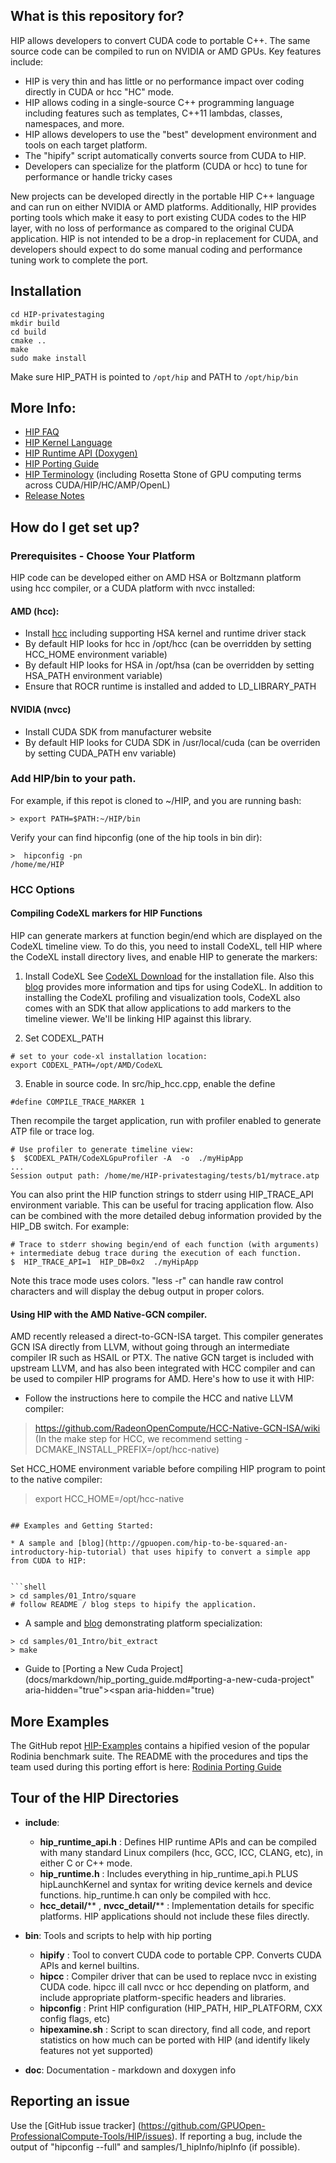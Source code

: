 ## What is this repository for? ###

HIP allows developers to convert CUDA code to portable C++.  The same source code can be compiled to run on NVIDIA or AMD GPUs. 
Key features include:

* HIP is very thin and has little or no performance impact over coding directly in CUDA or hcc "HC" mode.
* HIP allows coding in a single-source C++ programming language including features such as templates, C++11 lambdas, classes, namespaces, and more.
* HIP allows developers to use the "best" development environment and tools on each target platform.
* The "hipify" script automatically converts source from CUDA to HIP.
* Developers can specialize for the platform (CUDA or hcc) to tune for performance or handle tricky cases 

New projects can be developed directly in the portable HIP C++ language and can run on either NVIDIA or AMD platforms.  Additionally, HIP provides porting tools which make it easy to port existing CUDA codes to the HIP layer, with no loss of performance as compared to the original CUDA application.  HIP is not intended to be a drop-in replacement for CUDA, and developers should expect to do some manual coding and performance tuning work to complete the port.
## Installation
```
cd HIP-privatestaging
mkdir build
cd build
cmake ..
make
sudo make install
```
Make sure HIP_PATH is pointed to `/opt/hip` and PATH to `/opt/hip/bin`

## More Info:
- [HIP FAQ](docs/markdown/hip_faq.md)
- [HIP Kernel Language](docs/markdown/hip_kernel_language.md)
- [HIP Runtime API (Doxygen)](http://gpuopen-professionalcompute-tools.github.io/HIP)
- [HIP Porting Guide](docs/markdown/hip_porting_guide.md)
- [HIP Terminology](docs/markdown/hip_terms.md) (including Rosetta Stone of GPU computing terms across CUDA/HIP/HC/AMP/OpenL)
- [Release Notes](RELEASE.md)


## How do I get set up?

### Prerequisites - Choose Your Platform
HIP code can be developed either on AMD HSA or Boltzmann platform using hcc compiler, or a CUDA platform with nvcc installed:

#### AMD (hcc):

* Install [hcc](https://bitbucket.org/multicoreware/hcc/wiki/Home) including supporting HSA kernel and runtime driver stack 
* By default HIP looks for hcc in /opt/hcc (can be overridden by setting HCC_HOME environment variable)
* By default HIP looks for HSA in /opt/hsa (can be overridden by setting HSA_PATH environment variable) 
* Ensure that ROCR runtime is installed and added to LD_LIBRARY_PATH
   
#### NVIDIA (nvcc)
* Install CUDA SDK from manufacturer website
* By default HIP looks for CUDA SDK in /usr/local/cuda (can be overriden by setting CUDA_PATH env variable)

### Add HIP/bin to your path.
For example, if this repot is cloned to ~/HIP, and you are running bash:
```
> export PATH=$PATH:~/HIP/bin
```
Verify your can find hipconfig (one of the hip tools in bin dir):
```
>  hipconfig -pn
/home/me/HIP
```

### HCC Options

#### Compiling CodeXL markers for HIP Functions
HIP can generate markers at function begin/end which are displayed on the CodeXL timeline view.  To do this, you need to install CodeXL, tell HIP
where the CodeXL install directory lives, and enable HIP to generate the markers:

1. Install CodeXL
See [CodeXL Download](http://developer.amd.com/tools-and-sdks/opencl-zone/codexl/?webSyncID=9d9c2cb9-3d73-5e65-268a-c7b06428e5e0&sessionGUID=29beacd0-d654-ddc6-a3e2-b9e6c0b0cc77) for the installation file.
Also this [blog](http://gpuopen.com/getting-up-to-speed-with-the-codexl-gpu-profiler-and-radeon-open-compute/) provides more information and tips for using CodeXL.  In addition to installing the CodeXL profiling 
and visualization tools, CodeXL also comes with an SDK that allow applications to add markers to the timeline viewer.  We'll be linking HIP against this library.

2. Set CODEXL_PATH
```
# set to your code-xl installation location:
export CODEXL_PATH=/opt/AMD/CodeXL
```

3. Enable in source code.
In src/hip_hcc.cpp, enable the define 
```
#define COMPILE_TRACE_MARKER 1
```


Then recompile the target application, run with profiler enabled to generate ATP file or trace log.
```
# Use profiler to generate timeline view:
$  $CODEXL_PATH/CodeXLGpuProfiler -A  -o  ./myHipApp  
...
Session output path: /home/me/HIP-privatestaging/tests/b1/mytrace.atp
```

You can also print the HIP function strings to stderr using HIP_TRACE_API environment variable.  This can be useful for tracing application flow.  Also can be combined with the more detailed debug information provided
by the HIP_DB switch.  For example:
```
# Trace to stderr showing begin/end of each function (with arguments) + intermediate debug trace during the execution of each function.
$  HIP_TRACE_API=1  HIP_DB=0x2  ./myHipApp  
```

Note this trace mode uses colors.  "less -r" can handle raw control characters and will display the debug output in proper colors.


#### Using HIP with the AMD Native-GCN compiler.
AMD recently released a direct-to-GCN-ISA target.  This compiler generates GCN ISA directly from LLVM, without going through an intermediate compiler 
IR such as HSAIL or PTX.
The native GCN target is included with upstream LLVM, and has also been integrated with HCC compiler and can be used to compiler HIP programs for AMD.
Here's how to use it with HIP:

- Follow the instructions here to compile the HCC and native LLVM compiler:
> https://github.com/RadeonOpenCompute/HCC-Native-GCN-ISA/wiki
> (In the make step for HCC, we recommend setting -DCMAKE_INSTALL_PREFIX=/opt/hcc-native)

Set HCC_HOME environment variable before compiling HIP program to point to the native compiler:
> export HCC_HOME=/opt/hcc-native
```

## Examples and Getting Started:

* A sample and [blog](http://gpuopen.com/hip-to-be-squared-an-introductory-hip-tutorial) that uses hipify to convert a simple app from CUDA to HIP:

 
```shell
> cd samples/01_Intro/square
# follow README / blog steps to hipify the application.
```

* A sample and [blog](http://gpuopen.com/platform-aware-coding-inside-hip/) demonstrating platform specialization:
```shell
> cd samples/01_Intro/bit_extract
> make
```

* Guide to [Porting a New Cuda Project](docs/markdown/hip_porting_guide.md#porting-a-new-cuda-project" aria-hidden="true"><span aria-hidden="true)

 
## More Examples
The GitHub repot [HIP-Examples](https://github.com/GPUOpen-ProfessionalCompute-Tools/HIP-Examples.git) contains a hipified vesion of the popular Rodinia benchmark suite.
The README with the procedures and tips the team used during this porting effort is here: [Rodinia Porting Guide](https://github.com/GPUOpen-ProfessionalCompute-Tools/HIP-Examples/blob/master/rodinia_3.0/hip/README.hip_porting)

## Tour of the HIP Directories
* **include**: 
    * **hip_runtime_api.h** : Defines HIP runtime APIs and can be compiled with many standard Linux compilers (hcc, GCC, ICC, CLANG, etc), in either C or C++ mode.
    * **hip_runtime.h** : Includes everything in hip_runtime_api.h PLUS hipLaunchKernel and syntax for writing device kernels and device functions.  hip_runtime.h can only be compiled with hcc.
    * **hcc_detail/**** , **nvcc_detail/**** : Implementation details for specific platforms.  HIP applications should not include these files directly.
    
* **bin**: Tools and scripts to help with hip porting
    * **hipify** : Tool to convert CUDA code to portable CPP.  Converts CUDA APIs and kernel builtins.  
    * **hipcc** : Compiler driver that can be used to replace nvcc in existing CUDA code.  hipcc ill call nvcc or hcc depending on platform, and include appropriate platform-specific headers and libraries.
    * **hipconfig** : Print HIP configuration (HIP_PATH, HIP_PLATFORM, CXX config flags, etc)
    * **hipexamine.sh** : Script to scan directory, find all code, and report statistics on how much can be ported with HIP (and identify likely features not yet supported)

* **doc**: Documentation - markdown and doxygen info

## Reporting an issue
Use the [GitHub issue tracker] (https://github.com/GPUOpen-ProfessionalCompute-Tools/HIP/issues).
If reporting a bug, include the output of "hipconfig --full" and samples/1_hipInfo/hipInfo (if possible).

